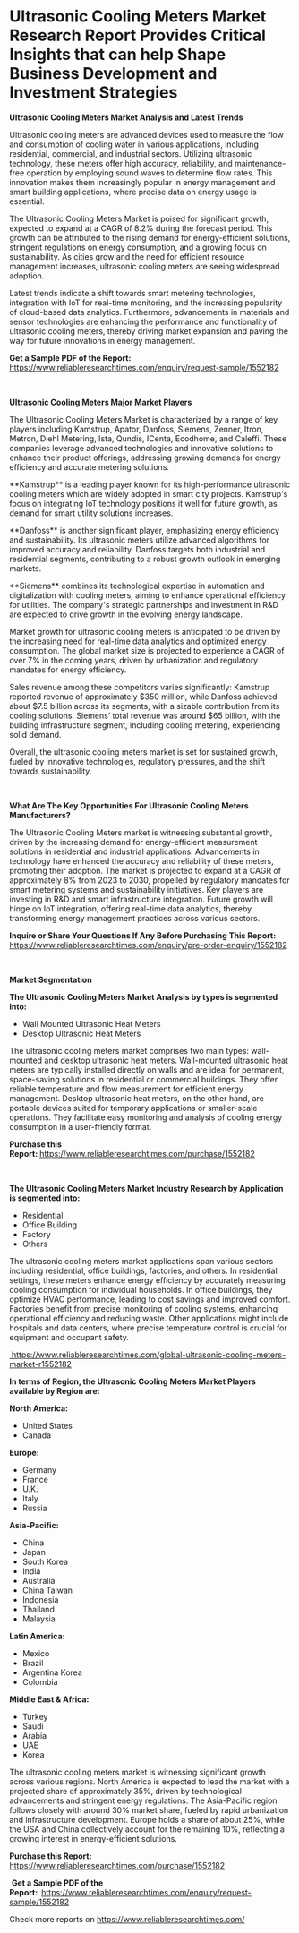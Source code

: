 <p><h1>Ultrasonic Cooling Meters Market Research Report Provides Critical Insights that can help Shape Business Development and Investment Strategies</h1></p><p><strong>Ultrasonic Cooling Meters Market Analysis and Latest Trends</strong></p>
<p><p>Ultrasonic cooling meters are advanced devices used to measure the flow and consumption of cooling water in various applications, including residential, commercial, and industrial sectors. Utilizing ultrasonic technology, these meters offer high accuracy, reliability, and maintenance-free operation by employing sound waves to determine flow rates. This innovation makes them increasingly popular in energy management and smart building applications, where precise data on energy usage is essential.</p><p>The Ultrasonic Cooling Meters Market is poised for significant growth, expected to expand at a CAGR of 8.2% during the forecast period. This growth can be attributed to the rising demand for energy-efficient solutions, stringent regulations on energy consumption, and a growing focus on sustainability. As cities grow and the need for efficient resource management increases, ultrasonic cooling meters are seeing widespread adoption. </p><p>Latest trends indicate a shift towards smart metering technologies, integration with IoT for real-time monitoring, and the increasing popularity of cloud-based data analytics. Furthermore, advancements in materials and sensor technologies are enhancing the performance and functionality of ultrasonic cooling meters, thereby driving market expansion and paving the way for future innovations in energy management.</p></p>
<p><strong>Get a Sample PDF of the Report:&nbsp;</strong> <a href="https://www.reliableresearchtimes.com/enquiry/request-sample/1552182?utm_campaign=2244&utm_medium=2&utm_source=Github&utm_content=ia&utm_term=11042025&utm_id=ultrasonic-cooling-meters">https://www.reliableresearchtimes.com/enquiry/request-sample/1552182</a></p>
<p>&nbsp;</p>
<p><strong>Ultrasonic Cooling Meters Major Market Players</strong></p>
<p><p>The Ultrasonic Cooling Meters Market is characterized by a range of key players including Kamstrup, Apator, Danfoss, Siemens, Zenner, Itron, Metron, Diehl Metering, Ista, Qundis, ICenta, Ecodhome, and Caleffi. These companies leverage advanced technologies and innovative solutions to enhance their product offerings, addressing growing demands for energy efficiency and accurate metering solutions.</p><p>**Kamstrup** is a leading player known for its high-performance ultrasonic cooling meters which are widely adopted in smart city projects. Kamstrup's focus on integrating IoT technology positions it well for future growth, as demand for smart utility solutions increases.</p><p>**Danfoss** is another significant player, emphasizing energy efficiency and sustainability. Its ultrasonic meters utilize advanced algorithms for improved accuracy and reliability. Danfoss targets both industrial and residential segments, contributing to a robust growth outlook in emerging markets.</p><p>**Siemens** combines its technological expertise in automation and digitalization with cooling meters, aiming to enhance operational efficiency for utilities. The company's strategic partnerships and investment in R&D are expected to drive growth in the evolving energy landscape.</p><p>Market growth for ultrasonic cooling meters is anticipated to be driven by the increasing need for real-time data analytics and optimized energy consumption. The global market size is projected to experience a CAGR of over 7% in the coming years, driven by urbanization and regulatory mandates for energy efficiency.</p><p>Sales revenue among these competitors varies significantly: Kamstrup reported revenue of approximately $350 million, while Danfoss achieved about $7.5 billion across its segments, with a sizable contribution from its cooling solutions. Siemens’ total revenue was around $65 billion, with the building infrastructure segment, including cooling metering, experiencing solid demand.</p><p>Overall, the ultrasonic cooling meters market is set for sustained growth, fueled by innovative technologies, regulatory pressures, and the shift towards sustainability.</p></p>
<p>&nbsp;</p>
<p><strong>What Are The Key Opportunities For Ultrasonic Cooling Meters Manufacturers?</strong></p>
<p><p>The Ultrasonic Cooling Meters market is witnessing substantial growth, driven by the increasing demand for energy-efficient measurement solutions in residential and industrial applications. Advancements in technology have enhanced the accuracy and reliability of these meters, promoting their adoption. The market is projected to expand at a CAGR of approximately 8% from 2023 to 2030, propelled by regulatory mandates for smart metering systems and sustainability initiatives. Key players are investing in R&D and smart infrastructure integration. Future growth will hinge on IoT integration, offering real-time data analytics, thereby transforming energy management practices across various sectors.</p></p>
<p><strong>Inquire or Share Your Questions If Any Before Purchasing This Report:</strong> <a href="https://www.reliableresearchtimes.com/enquiry/pre-order-enquiry/1552182?utm_campaign=2244&utm_medium=2&utm_source=Github&utm_content=ia&utm_term=11042025&utm_id=ultrasonic-cooling-meters">https://www.reliableresearchtimes.com/enquiry/pre-order-enquiry/1552182</a></p>
<p>&nbsp;</p>
<p><strong>Market Segmentation</strong></p>
<p><strong>The Ultrasonic Cooling Meters Market Analysis by types is segmented into:</strong></p>
<p><ul><li>Wall Mounted Ultrasonic Heat Meters</li><li>Desktop Ultrasonic Heat Meters</li></ul></p>
<p><p>The ultrasonic cooling meters market comprises two main types: wall-mounted and desktop ultrasonic heat meters. Wall-mounted ultrasonic heat meters are typically installed directly on walls and are ideal for permanent, space-saving solutions in residential or commercial buildings. They offer reliable temperature and flow measurement for efficient energy management. Desktop ultrasonic heat meters, on the other hand, are portable devices suited for temporary applications or smaller-scale operations. They facilitate easy monitoring and analysis of cooling energy consumption in a user-friendly format.</p></p>
<p><strong>Purchase this Report:&nbsp;</strong><a href="https://www.reliableresearchtimes.com/purchase/1552182?utm_campaign=2244&utm_medium=2&utm_source=Github&utm_content=ia&utm_term=11042025&utm_id=ultrasonic-cooling-meters">https://www.reliableresearchtimes.com/purchase/1552182</a></p>
<p>&nbsp;</p>
<p><strong>The Ultrasonic Cooling Meters Market Industry Research by Application is segmented into:</strong></p>
<p><ul><li>Residential</li><li>Office Building</li><li>Factory</li><li>Others</li></ul></p>
<p><p>The ultrasonic cooling meters market applications span various sectors including residential, office buildings, factories, and others. In residential settings, these meters enhance energy efficiency by accurately measuring cooling consumption for individual households. In office buildings, they optimize HVAC performance, leading to cost savings and improved comfort. Factories benefit from precise monitoring of cooling systems, enhancing operational efficiency and reducing waste. Other applications might include hospitals and data centers, where precise temperature control is crucial for equipment and occupant safety.</p></p>
<p><a href="https://www.reliableresearchtimes.com/global-ultrasonic-cooling-meters-market-r1552182?utm_campaign=2244&utm_medium=2&utm_source=Github&utm_content=ia&utm_term=11042025&utm_id=ultrasonic-cooling-meters">&nbsp;https://www.reliableresearchtimes.com/global-ultrasonic-cooling-meters-market-r1552182</a></p>
<p><strong>In terms of Region, the Ultrasonic Cooling Meters Market Players available by Region are:</strong></p>
<p>
    <p> <strong> North America: </strong>
        <ul>
            <li>United States</li>
            <li>Canada</li>
        </ul>
        </p> 
    <p> <strong> Europe: </strong>
        <ul>
            <li>Germany</li>
            <li>France</li>
            <li>U.K.</li>
            <li>Italy</li>
            <li>Russia</li>
        </ul>
        </p> 
    <p> <strong> Asia-Pacific: </strong>
        <ul>
            <li>China</li>
            <li>Japan</li>
            <li>South Korea</li>
            <li>India</li>
            <li>Australia</li>
            <li>China Taiwan</li>
            <li>Indonesia</li>
            <li>Thailand</li>
            <li>Malaysia</li>
        </ul>
        </p> 
    <p> <strong> Latin America: </strong>
        <ul>
            <li>Mexico</li>
            <li>Brazil</li>
            <li>Argentina Korea</li>
            <li>Colombia</li>
        </ul>
        </p> 
    <p> <strong> Middle East & Africa: </strong>
        <ul>
            <li>Turkey</li>
            <li>Saudi</li>
            <li>Arabia</li>
            <li>UAE</li>
            <li>Korea</li>
        </ul>
    </p>
    </p>
<p><p>The ultrasonic cooling meters market is witnessing significant growth across various regions. North America is expected to lead the market with a projected share of approximately 35%, driven by technological advancements and stringent energy regulations. The Asia-Pacific region follows closely with around 30% market share, fueled by rapid urbanization and infrastructure development. Europe holds a share of about 25%, while the USA and China collectively account for the remaining 10%, reflecting a growing interest in energy-efficient solutions.</p></p>
<p><strong>Purchase this Report: </strong><a href="https://www.reliableresearchtimes.com/purchase/1552182?utm_campaign=2244&utm_medium=2&utm_source=Github&utm_content=ia&utm_term=11042025&utm_id=ultrasonic-cooling-meters">https://www.reliableresearchtimes.com/purchase/1552182</a></p>
<p>&nbsp;<strong>Get a Sample PDF of the Report:&nbsp;&nbsp;</strong><a href="https://www.reliableresearchtimes.com/enquiry/request-sample/1552182?utm_campaign=2244&utm_medium=2&utm_source=Github&utm_content=ia&utm_term=11042025&utm_id=ultrasonic-cooling-meters">https://www.reliableresearchtimes.com/enquiry/request-sample/1552182</a></p>
<p><strong></strong></p>
<p>Check more reports on <a href="https://www.reliableresearchtimes.com/?utm_campaign=2244&utm_medium=2&utm_source=Github&utm_content=ia&utm_term=11042025&utm_id=ultrasonic-cooling-meters">https://www.reliableresearchtimes.com/</a></p>